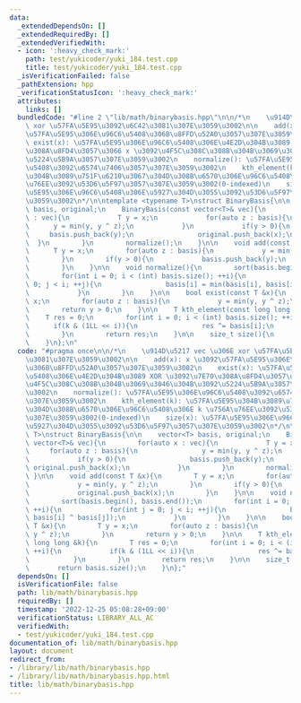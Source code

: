```yaml
---
data:
  _extendedDependsOn: []
  _extendedRequiredBy: []
  _extendedVerifiedWith:
  - icon: ':heavy_check_mark:'
    path: test/yukicoder/yuki_184.test.cpp
    title: test/yukicoder/yuki_184.test.cpp
  _isVerificationFailed: false
  _pathExtension: hpp
  _verificationStatusIcon: ':heavy_check_mark:'
  attributes:
    links: []
  bundledCode: "#line 2 \"lib/math/binarybasis.hpp\"\n\n/*\n    \u914D\u5217 vec \u306E\
    \ xor \u57FA\u5E95\u3092\u6C42\u3081\u307E\u3059\u3002\n\n    add(x): x \u3092\
    \u57FA\u5E95\u306E\u96C6\u5408\u306B\u8FFD\u52A0\u3057\u307E\u3059\u3002\n   \
    \ exist(x): \u57FA\u5E95\u306E\u96C6\u5408\u306E\u4E2D\u304B\u3089 XOR \u3092\u7E70\
    \u308A\u8FD4\u3057\u3066 x \u3092\u4F5C\u308C\u308B\u304B\u3069\u3046\u304B\u3092\
    \u5224\u5B9A\u3057\u307E\u3059\u3002\n    normalize(): \u57FA\u5E95\u306E\u96C6\
    \u5408\u3092\u6574\u7406\u3057\u307E\u3059\u3002\n    kth_element(k): \u57FA\u5E95\
    \u304B\u3089\u751F\u6210\u3067\u304D\u308B\u6570\u306E\u96C6\u5408\u306E k \u756A\
    \u76EE\u3092\u53D6\u5F97\u3057\u307E\u3059\u3002(0-indexed)\n    size(x): \u57FA\
    \u5E95\u306E\u96C6\u5408\u306E\u5927\u304D\u3055\u3092\u53D6\u5F97\u3057\u307E\
    \u3059\u3002\n*/\n\ntemplate <typename T>\nstruct BinaryBasis{\n\n    vector<T>\
    \ basis, original;\n    BinaryBasis(const vector<T>& vec){\n        for(auto x\
    \ : vec){\n            T y = x;\n            for(auto z : basis){\n          \
    \      y = min(y, y ^ z);\n            }\n            if(y > 0){\n           \
    \     basis.push_back(y);\n                original.push_back(x);\n          \
    \  }\n        }\n        normalize();\n    }\n\n    void add(const T &x){\n  \
    \      T y = x;\n        for(auto z : basis){\n            y = min(y, y ^ z);\n\
    \        }\n        if(y > 0){\n            basis.push_back(y);\n            original.push_back(x);\n\
    \        }\n    }\n\n    void normalize(){\n        sort(basis.begin(), basis.end());\n\
    \        for(int i = 0; i < (int) basis.size(); ++i){\n            for(int j =\
    \ 0; j < i; ++j){\n                basis[i] = min(basis[i], basis[i] ^ basis[j]);\n\
    \            }\n        }\n    }\n\n    bool exist(const T &x){\n        T y =\
    \ x;\n        for(auto z : basis){\n            y = min(y, y ^ z);\n        }\n\
    \        return y > 0;\n    }\n\n    T kth_element(const long long &k){\n    \
    \    T res = 0;\n        for(int i = 0; i < (int) basis.size(); ++i){\n      \
    \      if(k & (1LL << i)){\n                res ^= basis[i];\n            }\n\
    \        }\n        return res;\n    }\n\n    size_t size(){\n        return basis.size();\n\
    \    }\n};\n"
  code: "#pragma once\n\n/*\n    \u914D\u5217 vec \u306E xor \u57FA\u5E95\u3092\u6C42\
    \u3081\u307E\u3059\u3002\n\n    add(x): x \u3092\u57FA\u5E95\u306E\u96C6\u5408\
    \u306B\u8FFD\u52A0\u3057\u307E\u3059\u3002\n    exist(x): \u57FA\u5E95\u306E\u96C6\
    \u5408\u306E\u4E2D\u304B\u3089 XOR \u3092\u7E70\u308A\u8FD4\u3057\u3066 x \u3092\
    \u4F5C\u308C\u308B\u304B\u3069\u3046\u304B\u3092\u5224\u5B9A\u3057\u307E\u3059\
    \u3002\n    normalize(): \u57FA\u5E95\u306E\u96C6\u5408\u3092\u6574\u7406\u3057\
    \u307E\u3059\u3002\n    kth_element(k): \u57FA\u5E95\u304B\u3089\u751F\u6210\u3067\
    \u304D\u308B\u6570\u306E\u96C6\u5408\u306E k \u756A\u76EE\u3092\u53D6\u5F97\u3057\
    \u307E\u3059\u3002(0-indexed)\n    size(x): \u57FA\u5E95\u306E\u96C6\u5408\u306E\
    \u5927\u304D\u3055\u3092\u53D6\u5F97\u3057\u307E\u3059\u3002\n*/\n\ntemplate <typename\
    \ T>\nstruct BinaryBasis{\n\n    vector<T> basis, original;\n    BinaryBasis(const\
    \ vector<T>& vec){\n        for(auto x : vec){\n            T y = x;\n       \
    \     for(auto z : basis){\n                y = min(y, y ^ z);\n            }\n\
    \            if(y > 0){\n                basis.push_back(y);\n               \
    \ original.push_back(x);\n            }\n        }\n        normalize();\n   \
    \ }\n\n    void add(const T &x){\n        T y = x;\n        for(auto z : basis){\n\
    \            y = min(y, y ^ z);\n        }\n        if(y > 0){\n            basis.push_back(y);\n\
    \            original.push_back(x);\n        }\n    }\n\n    void normalize(){\n\
    \        sort(basis.begin(), basis.end());\n        for(int i = 0; i < (int) basis.size();\
    \ ++i){\n            for(int j = 0; j < i; ++j){\n                basis[i] = min(basis[i],\
    \ basis[i] ^ basis[j]);\n            }\n        }\n    }\n\n    bool exist(const\
    \ T &x){\n        T y = x;\n        for(auto z : basis){\n            y = min(y,\
    \ y ^ z);\n        }\n        return y > 0;\n    }\n\n    T kth_element(const\
    \ long long &k){\n        T res = 0;\n        for(int i = 0; i < (int) basis.size();\
    \ ++i){\n            if(k & (1LL << i)){\n                res ^= basis[i];\n \
    \           }\n        }\n        return res;\n    }\n\n    size_t size(){\n \
    \       return basis.size();\n    }\n};"
  dependsOn: []
  isVerificationFile: false
  path: lib/math/binarybasis.hpp
  requiredBy: []
  timestamp: '2022-12-25 05:08:28+09:00'
  verificationStatus: LIBRARY_ALL_AC
  verifiedWith:
  - test/yukicoder/yuki_184.test.cpp
documentation_of: lib/math/binarybasis.hpp
layout: document
redirect_from:
- /library/lib/math/binarybasis.hpp
- /library/lib/math/binarybasis.hpp.html
title: lib/math/binarybasis.hpp
---
```

